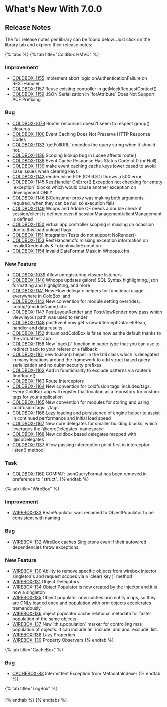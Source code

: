 # What's New With 7.0.0



## Release Notes

The full release notes per library can be found below. Just click on the library tab and explore their release notes:

{% tabs %}
{% tab title="ColdBox HMVC" %}
### Improvement

* [COLDBOX-1155](https://ortussolutions.atlassian.net/browse/COLDBOX-1155) Implement abort logic onAuthenticationFailure on RESTHandler
* [COLDBOX-1157](https://ortussolutions.atlassian.net/browse/COLDBOX-1157) Reuse existing controller in getMockRequestContext()
* [COLDBOX-1159](https://ortussolutions.atlassian.net/browse/COLDBOX-1159) JSON Serialization in \`forAttribute\` Does Not Support ACF Prefixing

### Bug

* [COLDBOX-1079](https://ortussolutions.atlassian.net/browse/COLDBOX-1079) Router resources doesn't seem to respect group() closures
* [COLDBOX-1100](https://ortussolutions.atlassian.net/browse/COLDBOX-1100) Event Caching Does Not Preserve HTTP Response Codes
* [COLDBOX-1133](https://ortussolutions.atlassian.net/browse/COLDBOX-1133) \`getFullURL\` encodes the query string when it should not.
* [COLDBOX-1136](https://ortussolutions.atlassian.net/browse/COLDBOX-1136) Scoping lookup bug in Lucee affects route()
* [COLDBOX-1138](https://ortussolutions.atlassian.net/browse/COLDBOX-1138) Event Cache Response Has Status Code of 0 (or Null)
* [COLDBOX-1139](https://ortussolutions.atlassian.net/browse/COLDBOX-1139) make event caching cache keys lower cased to avoid case issues when clearing keys
* [COLDBOX-1143](https://ortussolutions.atlassian.net/browse/COLDBOX-1143) render inline PDF (CB 6.8.1) throws a 500 error
* [COLDBOX-1145](https://ortussolutions.atlassian.net/browse/COLDBOX-1145) RestHandler OnError() Exception not checking for empty \`exception\` blocks which would cause another exception on development ONLY
* [COLDBOX-1146](https://ortussolutions.atlassian.net/browse/COLDBOX-1146) BiConsumer proxy was making both arguments required, when they can be null so execution fails
* [COLDBOX-1149](https://ortussolutions.atlassian.net/browse/COLDBOX-1149) Woops and Adobe CF needs a double check if session/client is defined even if sessionManagement/clientManagement is defined
* [COLDBOX-1150](https://ortussolutions.atlassian.net/browse/COLDBOX-1150) virtual app controller scoping is missing on ocassion due to this.load|unload flags
* [COLDBOX-1151](https://ortussolutions.atlassian.net/browse/COLDBOX-1151) Integration Tests do not support NoRender()
* [COLDBOX-1153](https://ortussolutions.atlassian.net/browse/COLDBOX-1153) RestHandler.cfc missing exception information on InvalidCredentials & TokenInvalidException
* [COLDBOX-1154](https://ortussolutions.atlassian.net/browse/COLDBOX-1154) Invalid DateFormat Mask in Whoops.cfm



### New Feature

* [COLDBOX-1039](https://ortussolutions.atlassian.net/browse/COLDBOX-1039) Allow unregistering closure listeners
* [COLDBOX-1140](https://ortussolutions.atlassian.net/browse/COLDBOX-1140) Whoops updates galore! SQL Syntax highlighting, json formatting and highlighting, and more
* [COLDBOX-1141](https://ortussolutions.atlassian.net/browse/COLDBOX-1141) New Flow delegate helpers for functional usage everywhere in ColdBox land
* [COLDBOX-1142](https://ortussolutions.atlassian.net/browse/COLDBOX-1142) New convention for module setting overrides: config/{moduleName}.cfc
* [COLDBOX-1147](https://ortussolutions.atlassian.net/browse/COLDBOX-1147) PostLayoutRender and PostViewRender now pass which view/layout path was used to render
* [COLDBOX-1148](https://ortussolutions.atlassian.net/browse/COLDBOX-1148) postEvent now get's new interceptData: ehBean, handler and data results
* [COLDBOX-1152](https://ortussolutions.atlassian.net/browse/COLDBOX-1152) this.unloadColdBox is false now as the default thanks to the virtual test app
* [COLDBOX-1158](https://ortussolutions.atlassian.net/browse/COLDBOX-1158) New \`back()\` function in super type that you can use to redirect back to your referer or a fallback
* [COLDBOX-1161](https://ortussolutions.atlassian.net/browse/COLDBOX-1161) new toJson() helper in the Util class which is delegated in many locations around the framework to add struct based query serialization and no dubm security prefixes
* [COLDBOX-1162](https://ortussolutions.atlassian.net/browse/COLDBOX-1162) Add in functionality to exclude patterns via router's findRoute()
* [COLDBOX-1163](https://ortussolutions.atlassian.net/browse/COLDBOX-1163) Route Interceptors
* [COLDBOX-1164](https://ortussolutions.atlassian.net/browse/COLDBOX-1164) New convention for coldfusion tags: includes/tags. Every ColdBox app will register that location as a repository for custom tags for your application
* [COLDBOX-1165](https://ortussolutions.atlassian.net/browse/COLDBOX-1165) New convention for modules for storing and using coldfusion tags: \`/tags\`
* [COLDBOX-1166](https://ortussolutions.atlassian.net/browse/COLDBOX-1166) Lazy loading and persistence of engine helper to assist in continued performance and initial load speed
* [COLDBOX-1167](https://ortussolutions.atlassian.net/browse/COLDBOX-1167) New core delegates for smaller building blocks, which leverages the \`@coreDelegates\` namespace
* [COLDBOX-1168](https://ortussolutions.atlassian.net/browse/COLDBOX-1168) New coldbox based delegates mapped with \`@cbDelegates\`
* [COLDBOX-1137](https://ortussolutions.atlassian.net/browse/COLDBOX-1137) Allow passing interception point first in interceptor listen() method



### Task

* [COLDBOX-1160](https://ortussolutions.atlassian.net/browse/COLDBOX-1160) COMPAT: jsonQueryFormat has been removed in preference to "struct".
{% endtab %}

{% tab title="WireBox" %}
### Improvement

* [WIREBOX-133](https://ortussolutions.atlassian.net/browse/WIREBOX-133) BeanPopulator was renamed to ObjectPopulator to be consistent with naming

### Bug

* [WIREBOX-132](https://ortussolutions.atlassian.net/browse/WIREBOX-132) WireBox caches Singletons even if their autowired dependencies throw exceptions.

### New Feature

* [WIREBOX-130](https://ortussolutions.atlassian.net/browse/WIREBOX-130) Ability to remove specific objects from wirebox injector singleton's and request scopes via a \`clear( key )\` method
* [WIREBOX-131](https://ortussolutions.atlassian.net/browse/WIREBOX-131) Object Delegators
* [WIREBOX-134](https://ortussolutions.atlassian.net/browse/WIREBOX-134) Object Populator is now created by the Injector and it is now a singleton
* [WIREBOX-135](https://ortussolutions.atlassian.net/browse/WIREBOX-135) Object populator now caches orm entity maps, so they are ONLy loaded once and population with orm objects accelerates tremendously
* [WIREBOX-136](https://ortussolutions.atlassian.net/browse/WIREBOX-136) object populator cache relational metadata for faster population of the same objects
* [WIREBOX-137](https://ortussolutions.atlassian.net/browse/WIREBOX-137) New \`this.population\` marker for controlling mas population of objects. It can include an \`include\` and and \`exclude\` list.
* [WIREBOX-138](https://ortussolutions.atlassian.net/browse/WIREBOX-138) Lazy Properties
* [WIREBOX-139](https://ortussolutions.atlassian.net/browse/WIREBOX-139) Property Observers
{% endtab %}

{% tab title="CacheBox" %}
### Bug

* [CACHEBOX-83](https://ortussolutions.atlassian.net/browse/CACHEBOX-83) Intermittent Exception from MetadataIndexer
{% endtab %}

{% tab title="LogBox" %}
####
{% endtab %}
{% endtabs %}
